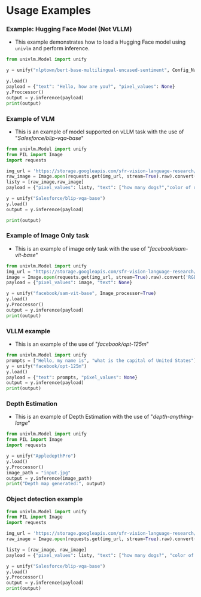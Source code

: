 # Usage Examples

### **Example: Hugging Face Model (Not VLLM)**
- This example demonstrates how to load a Hugging Face model using `univlm` and perform inference.
```python
from univlm.Model import unify

y = unify("nlptown/bert-base-multilingual-uncased-sentiment", Config_Name="BertForNextSentencePrediction")

y.load()
payload = {"text": "Hello, how are you?", "pixel_values": None}
y.Proccessor()
output = y.inference(payload)
print(output)
```
### **Example of VLM**
- This is an example of model supported on vLLM task with the use of "*Salesforce/blip-vqa-base*"
```python
from univlm.Model import unify  
from PIL import Image
import requests

img_url = 'https://storage.googleapis.com/sfr-vision-language-research/BLIP/demo.jpg' 
raw_image = Image.open(requests.get(img_url, stream=True).raw).convert('RGB')
listy = [raw_image,raw_image]
payload = {"pixel_values": listy, "text": ["how many dogs?","color of dog"]}

y = unify("Salesforce/blip-vqa-base")
y.load()
output = y.inference(payload)

print(output)
```
### **Example of Image Only task**
- This is an example of image only task with the use of "*facebook/sam-vit-base*"
```python
from univlm.Model import unify
img_url = "https://storage.googleapis.com/sfr-vision-language-research/BLIP/demo.jpg"
image = Image.open(requests.get(img_url, stream=True).raw).convert('RGB')
payload = {"pixel_values": image, "text": None}

y = unify("facebook/sam-vit-base", Image_processor=True)
y.load()
y.Proccessor()
output = y.inference(payload)
print(output)
```
### **VLLM example**
- This is an example of the use of "*facebook/opt-125m*"
```python
from univlm.Model import unify
prompts = ["Hello, my name is", "what is the capital of United States"]
y = unify("facebook/opt-125m")
y.load()
payload = {"text": prompts, "pixel_values": None}
output = y.inference(payload)
print(output)
```
### **Depth Estimation**
- This is an example of Depth Estimation with the use of "*depth-anything-large*"
```python
from univlm.Model import unify  
from PIL import Image
import requests

y = unify("AppledepthPro")
y.load()
y.Proccessor()
image_path = "input.jpg"
output = y.inference(image_path)
print("Depth map generated:", output)

```
### **Object detection example**
```python
from univlm.Model import unify
from PIL import Image
import requests

img_url = 'https://storage.googleapis.com/sfr-vision-language-research/BLIP/demo.jpg'
raw_image = Image.open(requests.get(img_url, stream=True).raw).convert('RGB')

listy = [raw_image, raw_image]
payload = {"pixel_values": listy, "text": ["how many dogs?", "color of dog"]}

y = unify("Salesforce/blip-vqa-base")
y.load()
y.Proccessor()
output = y.inference(payload)
print(output)
```

